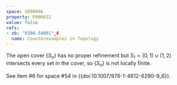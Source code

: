```yaml
---
space: S000046
property: P000032
value: false
refs:
- zb: "0386.54001"_6
  name: Counterexamples in Topology
---
```


The open cover $\{S_n\}$ has no proper refinement but $S_1 = (0,1) \cup (1,2)$ intersects every set in the cover, so $\{S_n\}$ is not locally finite.

See item #6 for space #54 in {{doi:10.1007/978-1-4612-6290-9_6}}.
